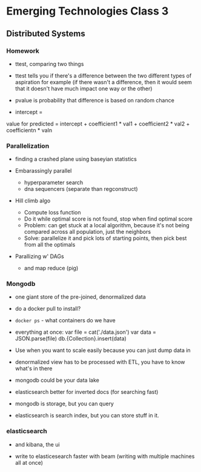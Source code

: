 Emerging Technologies Class 3
==============================

## Distributed Systems

### Homework

- ttest, comparing two things
- ttest tells you if there's a difference between the two different types of aspiration for example (if there wasn't a difference, then it would seem that it doesn't have much impact one way or the other)

- pvalue is probability that difference is based on random chance

- intercept = 

value for predicted = intercept + coefficient1 * val1 + coefficient2 * val2 + coefficientn * valn

### Parallelization

- finding a crashed plane using baseyian statistics

- Embarassingly parallel

	- hyperparameter search
	- dna sequencers (separate than regconstruct)

- Hill climb algo

	- Compute loss function
	- Do it while optimal score is not found, stop when find optimal score
	- Problem: can get stuck at a local algorithm, because it's not being compared across all population, just the neighbors
	- Solve: parallelize it and pick lots of starting points, then pick best from all the optimals

- Parallizing w' DAGs
	
	- and map reduce (pig)


### Mongodb

- one giant store of the pre-joined, denormalized data

- do a docker pull to install?

- `docker ps` - what containers do we have

- everything at once: 
    var file = cat('./data.json')
    var data = JSON.parse(file)
    db.{Collection}.insert(data)

- Use when you want to scale easily because you can just dump data in 

- denormalized view has to be processed with ETL, you have to know what's in there

- mongodb could be your data lake
- elasticsearch better for inverted docs (for searching fast)

- mongodb is storage, but you can query
- elasticsearch is search index, but you can store stuff in it.

### elasticsearch

- and kibana, the ui

- write to elasticesearch faster with beam (writing with multiple machines all at once)
